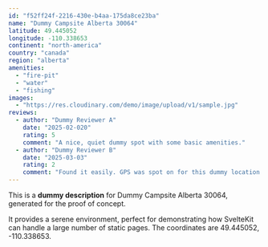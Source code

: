 ```yaml
---
id: "f52ff24f-2216-430e-b4aa-175da8ce23ba"
name: "Dummy Campsite Alberta 30064"
latitude: 49.445052
longitude: -110.338653
continent: "north-america"
country: "canada"
region: "alberta"
amenities:
  - "fire-pit"
  - "water"
  - "fishing"
images:
  - "https://res.cloudinary.com/demo/image/upload/v1/sample.jpg"
reviews:
  - author: "Dummy Reviewer A"
    date: "2025-02-020"
    rating: 5
    comment: "A nice, quiet dummy spot with some basic amenities."
  - author: "Dummy Reviewer B"
    date: "2025-03-03"
    rating: 2
    comment: "Found it easily. GPS was spot on for this dummy location."
---
```


This is a **dummy description** for Dummy Campsite Alberta 30064, generated for the proof of concept.

It provides a serene environment, perfect for demonstrating how SvelteKit can handle a large number of static pages. The coordinates are 49.445052, -110.338653.
